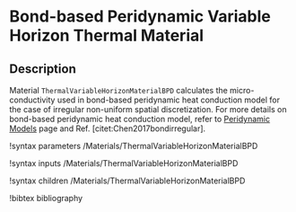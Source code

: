 # Bond-based Peridynamic Variable Horizon Thermal Material

## Description

Material `ThermalVariableHorizonMaterialBPD` calculates the micro-conductivity used in bond-based peridynamic heat conduction model for the case of irregular non-uniform spatial discretization. For more details on bond-based peridynamic heat conduction model, refer to [Peridynamic Models](peridynamics/PeridynamicModels.md) page and Ref. [citet:Chen2017bondirregular].

!syntax parameters /Materials/ThermalVariableHorizonMaterialBPD

!syntax inputs /Materials/ThermalVariableHorizonMaterialBPD

!syntax children /Materials/ThermalVariableHorizonMaterialBPD

!bibtex bibliography
